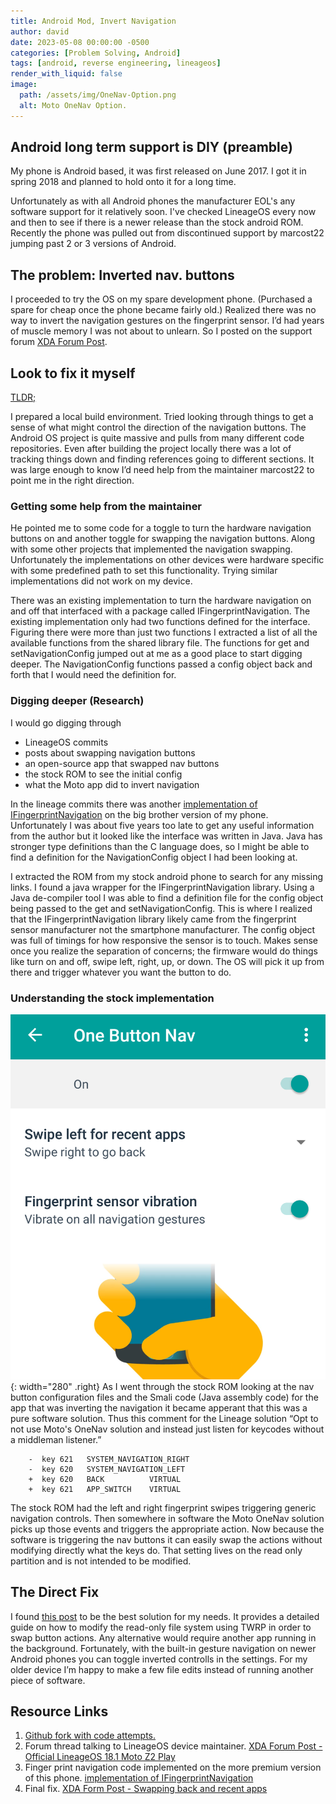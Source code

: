 ```yaml
---
title: Android Mod, Invert Navigation
author: david
date: 2023-05-08 00:00:00 -0500
categories: [Problem Solving, Android]
tags: [android, reverse engineering, lineageos]
render_with_liquid: false
image:
  path: /assets/img/OneNav-Option.png
  alt: Moto OneNav Option.
---
```


## Android long term support is DIY (preamble)

My phone is Android based, it was first released on June 2017. I got it in spring 2018 and planned to hold onto it for a long time.

Unfortunately as with all Android phones the manufacturer EOL's any software support for it relatively soon. I've checked LineageOS every now and then to see if there is a newer release than the stock android ROM. Recently the phone was pulled out from discontinued support by marcost22 jumping past 2 or 3 versions of Android.

## The problem: Inverted nav. buttons

I proceeded to try the OS on my spare development phone. (Purchased a spare for cheap once the phone became fairly old.) Realized there was no way to invert the navigation gestures on the fingerprint sensor. I’d had years of muscle memory I was not about to unlearn. So I posted on the support forum [XDA Forum Post](https://forum.xda-developers.com/t/official-lineageos-18-1-for-the-moto-z2-play.4456633/page-5#post-88512093).

## Look to fix it myself

[TLDR;](/posts/android-mod-invert-navigation/#the-direct-fix)

I prepared a local build environment. Tried looking through things to get a sense of what might control the direction of the navigation buttons. The Android OS project is quite massive and pulls from many different code repositories. Even after building the project locally there was a lot of tracking things down and finding references going to different sections. It was large enough to know I’d need help from the maintainer marcost22 to point me in the right direction.

### Getting some help from the maintainer

He pointed me to some code for a toggle to turn the hardware navigation buttons on and another toggle for swapping the navigation buttons. Along with some other projects that implemented the navigation swapping. Unfortunately the implementations on other devices were hardware specific with some predefined path to set this functionality. Trying similar implementations did not work on my device.

There was an existing implementation to turn the hardware navigation on and off that interfaced with a package called IFingerprintNavigation. The existing implementation only had two functions defined for the interface. Figuring there were more than just two functions I extracted a list of all the available functions from the shared library file. The functions for get and setNavigationConfig jumped out at me as a good place to start digging deeper. The NavigationConfig functions passed a config object back and forth that I would need the definition for.

### Digging deeper (Research)

I would go digging through
 - LineageOS commits
 - posts about swapping navigation buttons
 - an open-source app that swapped nav buttons
 - the stock ROM to see the initial config
 - what the Moto app did to invert navigation

In the lineage commits there was another [implementation of IFingerprintNavigation](https://github.com/LineageOS/android_device_motorola_nash/commit/ee0f70af6c341aa04c8aaa28e7e7828ceaad0c67) on the big brother version of my phone. Unfortunately I was about five years too late to get any useful information from the author but it looked like the interface was written in Java. Java has stronger type definitions than the C language does, so I might be able to find a definition for the NavigationConfig object I had been looking at.

I extracted the ROM from my stock android phone to search for any missing links. I found a java wrapper for the IFingerprintNavigation library. Using a Java de-compiler tool I was able to find a definition file for the  config object being passed to the get and setNavigationConfig. This is where I realized that the IFingerprintNavigation library likely came from the fingerprint sensor manufacturer not the smartphone manufacturer. The config object was full of timings for how responsive the sensor is to touch. Makes sense once you realize the separation of concerns; the firmware would do things like turn on and off, swipe left, right, up, or down. The OS will pick it up from there and trigger whatever you want the button to do.

### Understanding the stock implementation

![OneNav Config Page](/assets/img/OneNav-Config.png){: width="280" .right}
As I went through the stock ROM looking at the nav button configuration files and the Smali code (Java assembly code) for the app that was inverting the navigation it became apperant that this was a pure software solution. Thus this comment for the Lineage solution “Opt to not use Moto's OneNav solution and instead just listen for keycodes without a middleman listener.”
```
    -  key 621   SYSTEM_NAVIGATION_RIGHT 
    -  key 620   SYSTEM_NAVIGATION_LEFT
    +  key 620   BACK          VIRTUAL
    +  key 621   APP_SWITCH    VIRTUAL
```
The stock ROM had the left and right fingerprint swipes triggering generic navigation controls. Then somewhere in software the Moto OneNav solution picks up those events and triggers the appropriate action. Now because the software is triggering the nav buttons it can easily swap the actions without modifying directly what the keys do. That setting lives on the read only partition and is not intended to be modified.

## The Direct Fix

I found [this post](https://forum.xda-developers.com/t/swapping-back-and-recent-apps-buttons-in-lineageos-14-1.3630450/) to be the best solution for my needs. It provides a detailed guide on how to modify the read-only file system using TWRP in order to swap button actions. Any alternative would require another app running in the background. Fortunately, with the built-in gesture navigation on newer Android phones you can toggle inverted controlls in the settings. For my older device I’m happy to make a few file edits instead of running another piece of software.

## Resource Links

1. [Github fork with code attempts.](https://github.com/LineageOS/android_device_motorola_albus/compare/lineage-18.1...David-bfg:android_device_motorola_albus:lineage-18.1)
2. Forum thread talking to LineageOS device maintainer. [XDA Forum Post - Official LineageOS 18.1 Moto Z2 Play](https://forum.xda-developers.com/t/official-lineageos-18-1-for-the-moto-z2-play.4456633/page-5#post-88512093)
3. Finger print navigation code implemented on the more premium version of this phone. [implementation of IFingerprintNavigation](https://github.com/LineageOS/android_device_motorola_nash/commit/ee0f70af6c341aa04c8aaa28e7e7828ceaad0c67)
4. Final fix. [XDA Form Post - Swapping back and recent apps](https://forum.xda-developers.com/t/swapping-back-and-recent-apps-buttons-in-lineageos-14-1.3630450/)
